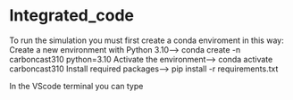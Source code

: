# Integrated_code

To run the simulation you must first create a conda enviroment in this way: 
Create a new environment with Python 3.10--> conda create -n carboncast310 python=3.10
Activate the environment--> conda activate carboncast310
Install required packages--> pip install -r requirements.txt 

In the VScode terminal you can type 
